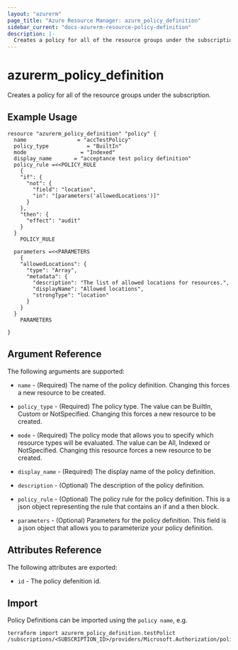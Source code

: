 ```yaml
---
layout: "azurerm"
page_title: "Azure Resource Manager: azure_policy_definition"
sidebar_current: "docs-azurerm-resource-policy-definition"
description: |-
  Creates a policy for all of the resource groups under the subscription.
---
```


# azurerm_policy_definition

Creates a policy for all of the resource groups under the subscription.

## Example Usage

```hcl
resource "azurerm_policy_definition" "policy" {
  name                = "accTestPolicy"
  policy_type            = "BuiltIn"
  mode                 = "Indexed"
  display_name       = "acceptance test policy definition"
  policy_rule =<<POLICY_RULE
	{
    "if": {
      "not": {
        "field": "location",
        "in": "[parameters('allowedLocations')]"
      }
    },
    "then": {
      "effect": "audit"
    }
  }
	POLICY_RULE

  parameters =<<PARAMETERS
	{
    "allowedLocations": {
      "type": "Array",
      "metadata": {
        "description": "The list of allowed locations for resources.",
        "displayName": "Allowed locations",
        "strongType": "location"
      }
    }
  }
  	PARAMETERS

}
```

## Argument Reference

The following arguments are supported:

* `name` - (Required) The name of the policy definition. Changing this forces a
    new resource to be created.

* `policy_type` - (Required) The policy type.  The value can be BuiltIn, Custom 
    or NotSpecified. Changing this forces a new resource to be created.

* `mode` - (Required) The policy mode that allows you to specify which resource
    types will be evaluated.  The value can be All, Indexed or
    NotSpecified. Changing this resource forces a new resource to be
    created.

* `display_name` - (Required) The display name of the policy definition.

* `description` - (Optional) The description of the policy definition.

* `policy_rule` - (Optional) The policy rule for the policy definition. This
    is a json object representing the rule that contains an if and 
    a then block.

* `parameters` - (Optional) Parameters for the policy definition. This field
    is a json object that allows you to parameterize your policy definition.

## Attributes Reference

The following attributes are exported:

* `id` - The policy defenition id.

## Import

Policy Definitions can be imported using the `policy name`, e.g.

```shell
terraform import azurerm_policy_definition.testPolict  /subscriptions/<SUBSCRIPTION_ID>/providers/Microsoft.Authorization/policyDefinitions/<POLICY_NAME>
```
